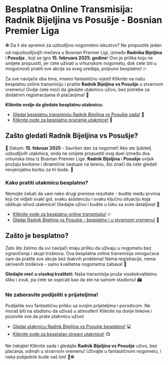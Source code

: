 # Besplatna Online Transmisija: Radnik Bijeljina vs Posušje - Bosnian Premier Liga

⚽ Da li ste spremni za uzbudljivo nogometno iskustvo? Ne propustite jedan od najuzbudljivijih mečeva u Bosnian Premier Ligi, između **Radnika Bijeljina** i **Posušja** , koji se igra **15. februara 2025. godine**! Ovo je prilika koju ne smijete propustiti, jer ćete uživati u vrhunskom nogometu, dok ćete biti u mogućnosti pratiti sve akcije sa svog uređaja, potpuno besplatno! 🔥

Za sve navijače oba tima, imamo fantastičnu vijest! Kliknite na našu besplatnu online transmisiju i pratite **Radnik Bijeljina vs Posušje** u stvarnom vremenu! Ovdje ćete moći da gledate utakmicu uživo, bez potrebe za dodatnim registracijama ili plaćanjima! 🎥

**Kliknite ovdje da gledate besplatnu utakmicu:**

- [Gledaj besplatnu transmisiju Radnik Bijeljina vs Posušje sada!](https://tinyurl.com/livestreamfreeo?st=Radnik+Bijeljina+vs+Posu%C5%A1je&si=ghc) 🔗
- [Kliknite ovde za besplatno praćenje utakmice!](https://tinyurl.com/livestreamfreeo?st=Radnik+Bijeljina+vs+Posu%C5%A1je&si=ghc) 🚀

## Zašto gledati Radnik Bijeljina vs Posušje?

📅 Datum: **15. februar 2025** - Savršen dan za nogomet! Ako ste ljubitelj uzbudljivih utakmica, onda ne smijete propustiti ovaj duel između dva vrhunska tima iz Bosnian Premier Lige. **Radnik Bijeljina** i **Posušje** uvijek pružaju borbene i dinamične nastupe na terenu, što znači da ćete gledati nevjerojatnu borbu za tri boda. 💪

### Kako pratiti utakmicu besplatno?

Nemojte čekati da vam neko drugi prenese rezultate - budite među prvima koji će vidjeti svaki gol, svaku asistenciju i svaku ključnu situaciju koja oblikuje ishod utakmice! Gledajte uživo i budite u toku sa svim detaljima! 📲

- [Kliknite ovde za besplatnu online transmisiju!](https://tinyurl.com/livestreamfreeo?st=Radnik+Bijeljina+vs+Posu%C5%A1je&si=ghc) 🔥
- [Gledaj Radnik Bijeljina vs Posušje - besplatno i u stvarnom vremenu!](https://tinyurl.com/livestreamfreeo?st=Radnik+Bijeljina+vs+Posu%C5%A1je&si=ghc) 📡

## Zašto je besplatno?

Zato što želimo da svi navijači imaju priliku da uživaju u nogometu bez ograničenja i skupi troškova. Ova besplatna online transmisija omogućava vam da pratite sve akcije bez ikakvih problema! Nema registracije, nema skrivenih troškova - samo kvalitetna nogometna zabava! 🎉

**Gledajte meč u visokoj kvaliteti:** Naša transmisija pruža visokokvalitetnu sliku i zvuk, pa ćete se osjećati kao da ste na samom stadionu! 🏟️

### Ne zaboravite podijeliti s prijateljima!

Podijelite ovu fantastičnu priliku sa svojim prijateljima i porodicom. Ne moraš biti na stadionu da uživaš u atmosferi! Kliknite na donje linkove i pozovite sve da prate utakmicu uživo!

- [Gledaj utakmicu Radnik Bijeljina vs Posušje besplatno!](https://tinyurl.com/livestreamfreeo?st=Radnik+Bijeljina+vs+Posu%C5%A1je&si=ghc) 💻
- [Kliknite ovde za besplatan stream utakmice!](https://tinyurl.com/livestreamfreeo?st=Radnik+Bijeljina+vs+Posu%C5%A1je&si=ghc) 📺

Ne čekajte! Kliknite sada i gledajte **Radnik Bijeljina vs Posušje** uživo, bez plaćanja, odmah u stvarnom vremenu! Uživajte u fantastičnom nogometu, i neka pobjednik bude vaš tim! 🎉⚽
